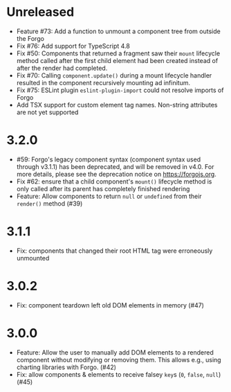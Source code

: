 # Unreleased

- Feature #73: Add a function to unmount a component tree from outside the Forgo
- Fix #76: Add support for TypeScript 4.8
- Fix #50: Components that returned a fragment saw their `mount` lifecycle
  method called after the first child element had been created instead of after
  the render had completed. 
- Fix #70: Calling `component.update()` during a mount lifecycle handler
  resulted in the component recursively mounting ad infinitum.
- Fix #75: ESLint plugin `eslint-plugin-import` could not resolve imports of Forgo
- Add TSX support for custom element tag names. Non-string attributes are not
  yet supported

# 3.2.0

- #59: Forgo's legacy component syntax (component syntax used through v3.1.1)
  has been deprecated, and will be removed in v4.0. For more details, please see
  the deprecation notice on https://forgojs.org.
- Fix #62: ensure that a child component's `mount()` lifecycle method is only
  called after its parent has completely finished rendering
- Feature: Allow components to return `null` or `undefined` from their
  `render()` method (#39)

# 3.1.1

- Fix: components that changed their root HTML tag were erroneously unmounted

# 3.0.2

- Fix: component teardown left old DOM elements in memory (#47)

# 3.0.0

- Feature: Allow the user to manually add DOM elements to a rendered component without modifying or removing them. This allows e.g., using charting libraries with Forgo. (#42)
- Fix: allow components & elements to receive falsey `key`s (`0`, `false`, `null`) (#45)
